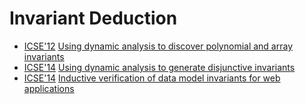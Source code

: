 # Invariant Deduction

* [ICSE'12](https://dblp.org/db/conf/icse/icse2012.html) [Using dynamic analysis to discover polynomial and array invariants](https://scholar.google.com/scholar?q=Using+dynamic+analysis+to+discover+polynomial+and+array+invariants)
* [ICSE'14](https://dblp.org/db/conf/icse/icse2014.html) [Using dynamic analysis to generate disjunctive invariants](https://scholar.google.com/scholar?q=Using+dynamic+analysis+to+generate+disjunctive+invariants)
* [ICSE'14](https://dblp.org/db/conf/icse/icse2014.html) [Inductive verification of data model invariants for web applications](https://scholar.google.com/scholar?q=Inductive+verification+of+data+model+invariants+for+web+applications)
